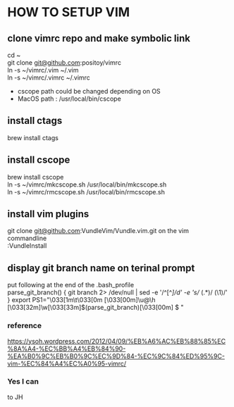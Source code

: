 # HOW TO SETUP VIM

## clone vimrc repo and make symbolic link
cd ~  
git clone git@github.com:positoy/vimrc  
ln -s ~/vimrc/.vim ~/.vim  
ln -s ~/vimrc/.vimrc ~/.vimrc  
* cscope path could be changed depending on OS  
* MacOS path : /usr/local/bin/cscope  

## install ctags
brew install ctags  

## install cscope
brew install cscope  
ln -s ~/vimrc/mkcscope.sh /usr/local/bin/mkcscope.sh  
ln -s ~/vimrc/rmcscope.sh /usr/local/bin/rmcscope.sh  

## install vim plugins
git clone git@github.com:VundleVim/Vundle.vim.git
on the vim commandline  
:VundleInstall  

## display git branch name on terinal prompt
put following at the end of the .bash_profile  
parse_git_branch() {
    git branch 2> /dev/null | sed -e '/^[^*]/d' -e 's/* \(.*\)/ (\1)/'
}
export PS1="\033[1m\t\033[0m \[\033[00m\]\u@\h \[\033[32m\]\w\[\033[33m\]\$(parse_git_branch)\[\033[00m\] $ "



### reference
https://ysoh.wordpress.com/2012/04/09/%EB%A6%AC%EB%88%85%EC%8A%A4-%EC%BB%A4%EB%84%90-%EA%B0%9C%EB%B0%9C%EC%9D%84-%EC%9C%84%ED%95%9C-vim-%EC%84%A4%EC%A0%95-vimrc/  

### Yes I can
to JH
